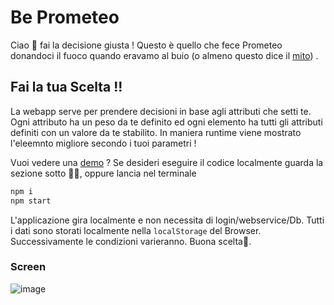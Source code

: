 

# Be Prometeo
Ciao 👋  fai la decisione giusta ! 
Questo è quello che fece Prometeo donandoci il fuoco quando eravamo al buio (o almeno questo dice il [mito](https://it.wikipedia.org/wiki/Prometeo#Mitologia)) .
## Fai la tua Scelta !!
La webapp serve per prendere decisioni in base agli attributi che setti te.
Ogni attributo ha un peso da te definito ed ogni elemento ha tutti gli attributi definiti con un valore da te stabilito.
In maniera runtime viene mostrato l'eleemnto migliore secondo i tuoi parametri !

Vuoi vedere una [demo](https://be-prometeo.herokuapp.com/) ?
Se desideri eseguire il codice localmente guarda la sezione sotto 🤯🥴, oppure lancia nel terminale
```cmd
npm i
npm start
```

L'applicazione gira localmente e non necessita di login/webservice/Db.
Tutti i dati sono storati localmente nella `localStorage` del Browser.
Successivamente le condizioni varieranno.
Buona scelta🤗.

### Screen
![image](https://user-images.githubusercontent.com/33315640/168423504-916544a0-067b-4a4b-9326-747ddd0dab5a.png)
